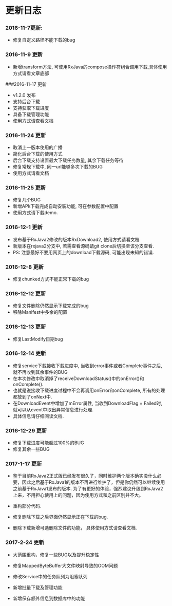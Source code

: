 # 更新日志

### 2016-11-7更新:

- 修复自定义路径不能下载的bug

### 2016-11-9 更新

- 新增transform方法, 可使用RxJava的compose操作符组合调用下载,具体使用方式请看文章底部

###2016-11-17 更新
- v1.2.0  发布
- 支持后台下载
- 支持获取下载进度
- 具备下载管理功能
- 使用方式请查看文档


### 2016-11-24 更新

- 取消上一版本使用的广播
- 简化后台下载的使用方式
- 后台下载支持设置最大下载任务数量, 其余下载任务等待
- 修复常规下载中, 同一url能够多次下载的BUG
- 使用方式请看文档

### 2016-11-25 更新

- 修复几个BUG
- 新增APk下载完成自动安装功能, 可在参数配置中配置
- 使用方式请下载demo.


### 2016-12-1 更新

- 发布基于RxJava2修改的版本RxDownload2, 使用方式请看文档
- 新版本在rxjava2分支中, 若需查看源码请git clone后切换至该分支查看.
- PS: 注意最好不要用网页上的download下载源码, 可能出现未知的错误.


### 2016-12-8 更新

- 修复chunked方式不能正常下载的bug


### 2016-12-12 更新

- 修复文件删除仍然显示下载完成的bug
- 移除Manifest中多余的配置


### 2016-12-13 更新

- 修复LastModify日期bug


### 2016-12-14 更新

- 修复service下载接收下载进度中, 当收到error事件或者Complete事件之后, 就不再收到其余事件的BUG
- 在本次修改中取消掉了receiveDownloadStatus()中的onError()和onComplete(). 
- 也就是说接收下载进度过程中不会再调用onError和onComplete,  所有的处理都放到了onNext中.
- 在DownloadEvent中增加了mError属性,  当收到DownloadFlag = Failed时, 就可以从event中取出异常信息进行处理. 
- 具体信息请仔细阅读文档.

### 2016-12-29 更新

- 修复下载进度可能超过100%的BUG
- 修复其余一些BUG

### 2017-1-17 更新

- 鉴于目前RxJava2正式版已经发布很久了，同时维护两个版本确实没什么必要，因此之后基于RxJava1的版本不再进行维护了，但是你仍然可以继续使用之前基于RxJava1发布的版本. 为了有更好的体验，强烈建议升级到RxJava2上来，不用担心使用上的问题，因为使用方式和之前区别并不大。

- 重构部分代码.

- 修复删除下载之后界面仍然显示正在下载的bug.

- 删除下载新增可选删除文件的功能， 具体使用方式请查看文档.

### 2017-2-24 更新

- 大范围重构，修复一些BUG以及提升稳定性
- 修复MappedByteBuffer大文件映射导致的OOM问题
- 修改Service中的任务队列为阻塞队列
- 新增批量下载及管理功能
- 新增保存额外信息到数据库中的功能

  ​